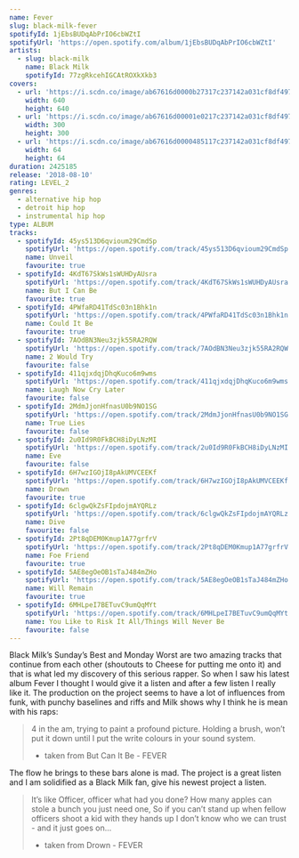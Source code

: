 ```yaml
---
name: Fever
slug: black-milk-fever
spotifyId: 1jEbsBUDqAbPrIO6cbWZtI
spotifyUrl: 'https://open.spotify.com/album/1jEbsBUDqAbPrIO6cbWZtI'
artists:
  - slug: black-milk
    name: Black Milk
    spotifyId: 77zgRkcehIGCAtROXkXkb3
covers:
  - url: 'https://i.scdn.co/image/ab67616d0000b27317c237142a031cf8df497e9d'
    width: 640
    height: 640
  - url: 'https://i.scdn.co/image/ab67616d00001e0217c237142a031cf8df497e9d'
    width: 300
    height: 300
  - url: 'https://i.scdn.co/image/ab67616d0000485117c237142a031cf8df497e9d'
    width: 64
    height: 64
duration: 2425185
release: '2018-08-10'
rating: LEVEL_2
genres:
  - alternative hip hop
  - detroit hip hop
  - instrumental hip hop
type: ALBUM
tracks:
  - spotifyId: 45ys513D6qvioum29CmdSp
    spotifyUrl: 'https://open.spotify.com/track/45ys513D6qvioum29CmdSp'
    name: Unveil
    favourite: true
  - spotifyId: 4KdT67SkWs1sWUHDyAUsra
    spotifyUrl: 'https://open.spotify.com/track/4KdT67SkWs1sWUHDyAUsra'
    name: But I Can Be
    favourite: true
  - spotifyId: 4PWfaRD41TdSc03n1Bhk1n
    spotifyUrl: 'https://open.spotify.com/track/4PWfaRD41TdSc03n1Bhk1n'
    name: Could It Be
    favourite: true
  - spotifyId: 7AOdBN3Neu3zjk55RA2RQW
    spotifyUrl: 'https://open.spotify.com/track/7AOdBN3Neu3zjk55RA2RQW'
    name: 2 Would Try
    favourite: false
  - spotifyId: 411qjxdqjDhqKuco6m9wms
    spotifyUrl: 'https://open.spotify.com/track/411qjxdqjDhqKuco6m9wms'
    name: Laugh Now Cry Later
    favourite: false
  - spotifyId: 2MdmJjonHfnasU0b9NO1SG
    spotifyUrl: 'https://open.spotify.com/track/2MdmJjonHfnasU0b9NO1SG'
    name: True Lies
    favourite: false
  - spotifyId: 2u0Id9R0FkBCH8iDyLNzMI
    spotifyUrl: 'https://open.spotify.com/track/2u0Id9R0FkBCH8iDyLNzMI'
    name: Eve
    favourite: false
  - spotifyId: 6H7wzIGOjI8pAkUMVCEEKf
    spotifyUrl: 'https://open.spotify.com/track/6H7wzIGOjI8pAkUMVCEEKf'
    name: Drown
    favourite: true
  - spotifyId: 6clgwQkZsFIpdojmAYQRLz
    spotifyUrl: 'https://open.spotify.com/track/6clgwQkZsFIpdojmAYQRLz'
    name: Dive
    favourite: false
  - spotifyId: 2Pt8qDEM0Kmup1A77grfrV
    spotifyUrl: 'https://open.spotify.com/track/2Pt8qDEM0Kmup1A77grfrV'
    name: Foe Friend
    favourite: true
  - spotifyId: 5AE8egOeOB1sTaJ484mZHo
    spotifyUrl: 'https://open.spotify.com/track/5AE8egOeOB1sTaJ484mZHo'
    name: Will Remain
    favourite: true
  - spotifyId: 6MHLpeI7BETuvC9umQqMYt
    spotifyUrl: 'https://open.spotify.com/track/6MHLpeI7BETuvC9umQqMYt'
    name: You Like to Risk It All/Things Will Never Be
    favourite: false
---
```

Black Milk’s Sunday’s Best and Monday Worst are two amazing tracks that continue from each
other (shoutouts to Cheese for putting me onto it) and that is what led my discovery of
this serious rapper. So when I saw his latest album Fever I thought I would give it a
listen and after a few listen I really like it. The production on the project seems to have
a lot of influences from funk, with punchy baselines and riffs and Milk shows why I think he
is mean with his raps:

> 4 in the am, trying to paint a profound picture. Holding a brush, won’t put it down until
> I put the write colours in your sound system.
> - taken from But Can It Be - FEVER

The flow he brings to these bars alone is mad. The project is a great listen and I am
solidified as a Black Milk fan, give his newest project a listen.

> It’s like Officer, officer what had you done?
> How many apples can stole a bunch you just need one,
> So if you can’t stand up when fellow officers shoot a kid with they hands up
> I don’t know who we can trust - and it just goes on...
> - taken from Drown - FEVER

